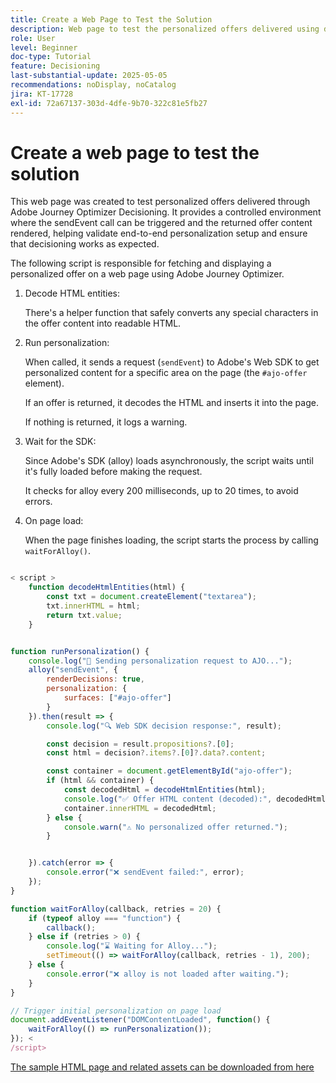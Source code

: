 ```yaml
---
title: Create a Web Page to Test the Solution
description: Web page to test the personalized offers delivered using decisioning.
role: User
level: Beginner
doc-type: Tutorial
feature: Decisioning
last-substantial-update: 2025-05-05
recommendations: noDisplay, noCatalog
jira: KT-17728
exl-id: 72a67137-303d-4dfe-9b70-322c81e5fb27
---
```

# Create a web page to test the solution

This web page was created to test personalized offers delivered through Adobe Journey Optimizer Decisioning. It provides a controlled environment where the sendEvent call can be triggered and the returned offer content rendered, helping validate end-to-end personalization setup and ensure that decisioning works as expected.

The following script is responsible for fetching and displaying a personalized offer on a web page using Adobe Journey Optimizer.

1. Decode HTML entities: 

    There's a helper function that safely converts any special characters in the offer content into readable HTML.

1. Run personalization:

    When called, it sends a request (`sendEvent`) to Adobe's Web SDK to get personalized content for a specific area on the page (the `#ajo-offer` element).

    If an offer is returned, it decodes the HTML and inserts it into the page.

    If nothing is returned, it logs a warning.

1. Wait for the SDK:

    Since Adobe's SDK (alloy) loads asynchronously, the script waits until it's fully loaded before making the request. 

    It checks for alloy every 200 milliseconds, up to 20 times, to avoid errors.

1. On page load: 

    When the page finishes loading, the script starts the process by calling `waitForAlloy()`.



```javascript

< script >
    function decodeHtmlEntities(html) {
        const txt = document.createElement("textarea");
        txt.innerHTML = html;
        return txt.value;
    }


function runPersonalization() {
    console.log("🚀 Sending personalization request to AJO...");
    alloy("sendEvent", {
        renderDecisions: true,
        personalization: {
            surfaces: ["#ajo-offer"]
        }
    }).then(result => {
        console.log("🔍 Web SDK decision response:", result);

        const decision = result.propositions?.[0];
        const html = decision?.items?.[0]?.data?.content;

        const container = document.getElementById("ajo-offer");
        if (html && container) {
            const decodedHtml = decodeHtmlEntities(html);
            console.log("✅ Offer HTML content (decoded):", decodedHtml);
            container.innerHTML = decodedHtml;
        } else {
            console.warn("⚠️ No personalized offer returned.");
        }


    }).catch(error => {
        console.error("❌ sendEvent failed:", error);
    });
}

function waitForAlloy(callback, retries = 20) {
    if (typeof alloy === "function") {
        callback();
    } else if (retries > 0) {
        console.log("⌛ Waiting for Alloy...");
        setTimeout(() => waitForAlloy(callback, retries - 1), 200);
    } else {
        console.error("❌ alloy is not loaded after waiting.");
    }
}

// Trigger initial personalization on page load
document.addEventListener("DOMContentLoaded", function() {
    waitForAlloy(() => runPersonalization());
}); <
/script>
```

[The sample HTML page and related assets can be downloaded from here](assets/web-page-assets.zip)
